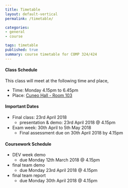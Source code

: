 ```yaml
---
title: Timetable
layout: default-vertical
permalink: /timetable/

categories:
- general
- course

tags: timetable
published: true
summary: course timetable for COMP 324/424
---
```


#### Class Schedule

This class will meet at the following time and place,

* Time: Monday 4.15pm to 6.45pm
* Place: [Cuneo Hall - Room 103](http://www.luc.edu/media/lucedu/lsc.pdf)

#### Important Dates

<!--
* Martin Luther King, Jr. holiday - 15th January 2018
  * **n.b.** no formal class: 15th January 2018
* DEV week: 5th to 12th March 2018
  * **n.b.** no formal class: 5th March 2018
  * presentation & demo: 12th March 2018 @ 4.15pm
* Spring Break: 5th to 9th March 2018
* Easter holiday: 29th March to 2nd April 2018
  * **n.b.** no formal class: 2nd April 2018
-->

* Final class: 23rd April 2018
	* presentation & demo: 23rd April 2018 @ 4.15pm
* Exam week: 30th April to 5th May 2018
	* Final assessment due on 30th April 2018 by 4.15pm

#### Coursework Schedule

* DEV week demo
  * due Monday 12th March 2018 @ 4.15pm
* final team demo
  * due Monday 23rd April 2018 @ 4.15pm
* final team report
  * due Monday 30th April 2018 @ 4.15pm
